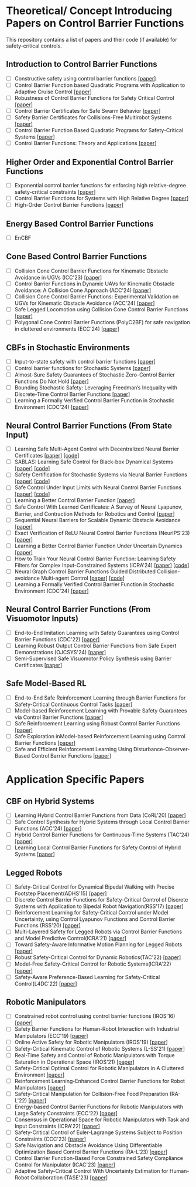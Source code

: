 # Theoretical/ Concept Introducing Papers on Control Barrier Functions

This repository contains a list of papers and their code (if available) for safety-critical controls.

## Introduction to Control Barrier Functions

- [ ] Constructive safety using control barrier functions [[paper]](https://www.sciencedirect.com/science/article/pii/S1474667016355690)
- [ ] Control Barrier Function based Quadratic Programs with Application to Adaptive Cruise Control [[paper]](https://ieeexplore.ieee.org/stamp/stamp.jsp?arnumber=7040372)
- [ ] Robustness of Control Barrier Functions for Safety Critical Control [[paper]](https://arxiv.org/pdf/1612.01554.pdf)
- [ ] Control Barrier Certificates for Safe Swarm Behavior [[paper]](https://repository.gatech.edu/server/api/core/bitstreams/c20b1183-d22a-45cb-9abc-d9683945cca7/content)
- [ ] Safety Barrier Certificates for Collisions-Free Multirobot Systems [[paper]](https://ieeexplore.ieee.org/stamp/stamp.jsp?arnumber=7857061)
- [ ] Control Barrier Function Based Quadratic Programs for Safety-Critical Systems [[paper]](http://ames.caltech.edu/ames2017cbf.pdf)
- [ ] Control Barrier Functions: Theory and Applications [[paper]](https://coogan.ece.gatech.edu/papers/pdf/amesecc19.pdf)

## Higher Order and Exponential Control Barrier Functions
- [ ] Exponential control barrier functions for enforcing high relative-degree safety-critical constraints [[paper]](https://hybrid-robotics.berkeley.edu/publications/ACC2016_Exponential_CBF.pdf)
- [ ] Control Barrier Functions for Systems with High Relative Degree [[paper]](https://arxiv.org/pdf/1903.04706)
- [ ] High-Order Control Barrier Functions [[paper]](https://ieeexplore.ieee.org/stamp/stamp.jsp?arnumber=9516971)

## Energy Based Control Barrier Functions
- [ ] EnCBF

## Cone Based Control Barrier Functions

- [ ] Collision Cone Control Barrier Functions for Kinematic Obstacle Avoidance in UGVs (ICC'23) [[paper]](https://arxiv.org/pdf/2209.11524.pdf)
- [ ] Control Barrier Functions in Dynamic UAVs for Kinematic Obstacle Avoidance: A Collision Cone Approach (ACC'24) [[paper]](https://arxiv.org/pdf/2303.15871.pdf)
- [ ] Collision Cone Control Barrier Functions: Experimental Validation on UGVs for Kinematic Obstacle Avoidance (ACC'24) [[paper]](https://arxiv.org/pdf/2310.10839.pdf)
- [ ] Safe Legged Locomotion using Collision Cone Control Barrier Functions [[paper]](https://arxiv.org/pdf/2309.01898.pdf)
- [ ] Polygonal Cone Control Barrier Functions (PolyC2BF) for safe navigation in cluttered environments (ECC'24) [[paper]](https://arxiv.org/pdf/2311.08787.pdf)

## CBFs in Stochastic Environments
- [ ] Input-to-state safety with control barrier functions [[paper]](https://ieeexplore.ieee.org/ielaam/7782633/8410052/8405547-aam.pdf)
- [ ] Control barrier functions for Stochastic Systems [[paper]](https://arxiv.org/abs/2003.03498.pdf)
- [ ] Almost-Sure Safety Guarantees of Stochastic Zero-Control Barrier Functions Do Not Hold [[paper]](https://arxiv.org/pdf/2312.02430v1.pdf)
- [ ] Bounding Stochastic Safety: Leveraging Freedman’s Inequality with Discrete-Time Control Barrier Functions [[paper]](https://arxiv.org/pdf/2403.05745.pdf)
- [ ] Learning a Formally Verified Control Barrier Function in Stochastic Environment (CDC'24) [[paper]](https://arxiv.org/pdf/2403.19332.pdf)

## Neural Control Barrier Functions (From State Input)
- [ ] Learning Safe Multi-Agent Control with Decentralized Neural Barrier Certificates [[paper]](https://arxiv.org/abs/2101.05436) [[code]](https://github.com/MIT-REALM/macbf)
- [ ] SABLAS: Learning Safe Control for Black-box Dynamical Systems [[paper]](https://arxiv.org/pdf/2201.01918.pdf) [[code]](https://github.com/MIT-REALM/sablas)
- [ ] Safety Certification for Stochastic Systems via Neural Barrier Functions [[paper]](https://arxiv.org/pdf/2206.01463.pdf) [[code]](https://github.com/DAI-Lab-HERALD/neural-barrier-functions)
- [ ] Safe Control Under Input Limits with Neural Control Barrier Functions [[paper]](https://arxiv.org/abs/2211.11056) [[code]](https://github.com/sliu2019/input_limit_cbf)
- [ ] Learning a Better Control Barrier Function [[paper]](https://ieeexplore.ieee.org/stamp/stamp.jsp?arnumber=9993334)
- [ ] Safe Control With Learned Certificates: A Survey of Neural Lyapunov, Barrier, and Contraction Methods for Robotics and Control [[paper]](https://ieeexplore.ieee.org/stamp/stamp.jsp?arnumber=10015199)
- [ ] Sequential Neural Barriers for Scalable Dynamic Obstacle Avoidance [[paper]](https://arxiv.org/pdf/2307.03015.pdf)
- [ ] Exact Verification of ReLU Neural Control Barrier Functions (NeurIPS'23) [[paper]](https://arxiv.org/abs/2310.09360)
- [ ] Learning a Better Control Barrier Function Under Uncertain Dynamics [[paper]](https://arxiv.org/pdf/2310.04795.pdf)
- [ ] How to Train Your Neural Control Barrier Function: Learning Safety Filters for Complex Input-Constrained Systems (ICRA'24) [[paper]](https://arxiv.org/pdf/2310.15478.pdf) [[code]](https://github.com/MIT-REALM/pncbf)
- [ ] Neural Graph Control Barrier Functions Guided Distributed Collision-avoidance Multi-agent Control [[paper]](https://arxiv.org/pdf/2311.13014.pdf) [[code]](https://github.com/MIT-REALM/gcbf-pytorch)
- [ ] Learning a Formally Verified Control Barrier Function in Stochastic Environment (CDC'24) [[paper]](https://arxiv.org/pdf/2403.19332.pdf)

## Neural Control Barrier Functions (From Visuomotor Inputs)
- [ ] End-to-End Imitation Learning with Safety Guarantees using Control Barrier Functions (CDC'22) [[paper]](https://arxiv.org/abs/2212.11365)
- [ ] Learning Robust Output Control Barrier Functions from Safe Expert Demonstrations (OJCSYS'24) [[paper]](https://ieeexplore.ieee.org/stamp/stamp.jsp?arnumber=10491341)
- [ ] Semi-Supervised Safe Visuomotor Policy Synthesis using Barrier Certificates [[paper]](https://arxiv.org/pdf/2409.12616)

## Safe Model-Based RL
- [ ] End-to-End Safe Reinforcement Learning through Barrier Functions for Safety-Critical Continuous Control Tasks [[paper]](https://public.websites.umich.edu/~orosz/articles/AAAI_2019_Richard_Richard_Joel.pdf)
- [ ] Model-based Reinforcement Learning with Provable Safety Guarantees via Control Barrier Functions [[paper]](https://ieeexplore.ieee.org/stamp/stamp.jsp?tp=&arnumber=9561253)
- [ ] Safe Reinforcement Learning using Robust Control Barrier Functions [[paper]](https://arxiv.org/pdf/2110.05415.pdf)
- [ ] Safe Exploration inModel-based Reinforcement Learning using Control Barrier Functions [[paper]](https://arxiv.org/pdf/2104.08171.pdf)
- [ ] Safe and Efficient Reinforcement Learning Using Disturbance-Observer-Based Control Barrier Functions [[paper]](https://arxiv.org/pdf/2211.17250.pdf)

# Application Specific Papers

## CBF on Hybrid Systems
- [ ] Learning Hybrid Control Barrier Functions from Data (CoRL'20) [[paper]](https://arxiv.org/pdf/2011.04112)
- [ ] Safe Control Synthesis for Hybrid Systems through Local Control Barrier Functions (ACC'24) [[paper]](https://arxiv.org/pdf/2311.17201)
- [ ] Hybrid Control Barrier Functions for Continuous-Time Systems (TAC'24) [[paper]](https://ieeexplore.ieee.org/stamp/stamp.jsp?tp=&arnumber=10461043)
- [ ] Learning Local Control Barrier Functions for Safety Control of Hybrid Systems [[paper]](https://arxiv.org/pdf/2401.14907)

## Legged Robots
- [ ] Safety-Critical Control for Dynamical Bipedal Walking with Precise Footstep Placement(ADHS'15) [[paper]](https://hybrid-robotics.berkeley.edu/publications/ADHS2015_FootstepCBF.pdf)
- [ ] Discrete Control Barrier Functions for Safety-Critical Control of Discrete Systems with Application to Bipedal Robot Navigation(RSS'17) [[paper]](https://hybrid-robotics.berkeley.edu/publications/RSS2017_Discrete_CBF.pdf)
- [ ] Reinforcement Learning for Safety-Critical Control under Model Uncertainty, using Control Lyapunov Functions and Control Barrier Functions (RSS'20) [[paper]](https://arxiv.org/abs/2004.07584)
- [ ] Multi-Layered Safety for Legged Robots via Control Barrier Functions and Model Predictive Control(ICRA'21) [[paper]](https://ieeexplore.ieee.org/document/9561510)
- [ ] Toward Safety-Aware Informative Motion Planning for Legged Robots [[paper]](https://arxiv.org/abs/2103.14252)
- [ ] Robust Safety-Critical Control for Dynamic Robotics(TAC'22) [[paper]](https://arxiv.org/abs/2005.07284)
- [ ] Model-Free Safety-Critical Control for Robotic Systems(ICRA'22) [[paper]](https://arxiv.org/abs/2109.09047)
- [ ] Safety-Aware Preference-Based Learning for Safety-Critical Control(L4DC'22) [[paper]](https://proceedings.mlr.press/v168/cosner22a/cosner22a.pdf)

## Robotic Manipulators
- [ ] Constrained robot control using control barrier functions (IROS'16) [[paper]](https://ieeexplore.ieee.org/document/7759067)
- [ ] Safety Barrier Functions for Human-Robot Interaction with Industrial Manipulators (ECC'19) [[paper]](https://ieeexplore.ieee.org/document/8796235)
- [ ] Online Active Safety for Robotic Manipulators (IROS'19) [[paper]](https://ieeexplore.ieee.org/document/8968231)
- [ ] Safety-Critical Kinematic Control of Robotic Systems (L-SS'21) [[paper]](https://ieeexplore.ieee.org/document/9319250)
- [ ] Real-Time Safety and Control of Robotic Manipulators with Torque Saturation in Operational Space (IROS'21) [[paper]](https://ieeexplore.ieee.org/document/9636794)
- [ ] Safety-Critical Optimal Control for Robotic Manipulators in A Cluttered Environment [[paper]](https://arxiv.org/abs/2211.04944)
- [ ] Reinforcement Learning-Enhanced Control Barrier Functions for Robot Manipulators [[paper]](https://arxiv.org/pdf/2211.11391.pdf)
- [ ] Safety-Critical Manipulation for Collision-Free Food Preparation (RA-L'22) [[paper]](https://ieeexplore.ieee.org/abstract/document/9834089)
- [ ] Energy-based Control Barrier Functions for Robotic Manipulators with Large Safety Constraints (ECC'22) [[paper]](https://ieeexplore.ieee.org/abstract/document/9838184)
- [ ] Consensus in Operational Space for Robotic Manipulators with Task and Input Constraints (ICRA'22) [[paper]](https://ieeexplore.ieee.org/document/9811846)
- [ ] Safety-Critical Control of Euler-Lagrange Systems Subject to Position Constraints (CCC'23) [[paper]](https://ieeexplore.ieee.org/abstract/document/10240875)
- [ ] Safe Navigation and Obstacle Avoidance Using Differentiable Optimization Based Control Barrier Functions (RA-L'23) [[paper]](https://ieeexplore.ieee.org/abstract/document/10184036)
- [ ] Control Barrier Function-Based Force Constrained Safety Compliance Control for Manipulator (ICAC'23) [[paper]](https://ieeexplore.ieee.org/abstract/document/10275266)
- [ ] Adaptive Safety-Critical Control With Uncertainty Estimation for Human-Robot Collaboration (TASE'23) [[paper]](https://ieeexplore.ieee.org/abstract/document/10281398)
